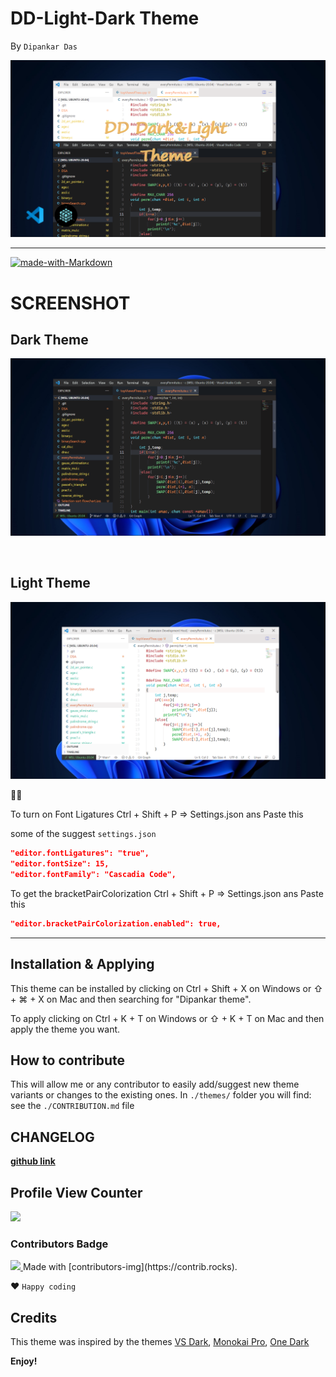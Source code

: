 # DD-Light-Dark Theme

By `Dipankar Das`

![cover Page](CoverPage.png)

<hr>

[![made-with-Markdown](https://img.shields.io/badge/Made%20with-Markdown-1f425f.svg)](http://commonmark.org)


# SCREENSHOT
## Dark Theme
![alt text](dark.png)

<br>

## Light Theme
![alt text](light.png)

🎉✨

To turn on Font Ligatures
Ctrl + Shift + P => Settings.json
ans Paste this

some of the suggest `settings.json`
```json
"editor.fontLigatures": "true",
"editor.fontSize": 15,
"editor.fontFamily": "Cascadia Code",
```

To get the bracketPairColorization 
Ctrl + Shift + P => Settings.json
ans Paste this
```json
"editor.bracketPairColorization.enabled": true,
```

<hr>

## Installation & Applying

This theme can be installed by clicking on Ctrl + Shift + X on Windows or ⇧ + ⌘ + X on Mac and then searching for "Dipankar theme".

To apply clicking on Ctrl + K + T on Windows or ⇧ + K + T on Mac and then apply the theme you want.

## How to contribute

This will allow me or any contributor to easily add/suggest new theme variants or changes to the existing ones. In `./themes/` folder you will find:
    see the `./CONTRIBUTION.md` file


## CHANGELOG
[**github link**](https://github.com/dipsonu10/dark-theme-custom/blob/main/CHANGELOG.md)


## Profile View Counter
<img src="https://komarev.com/ghpvc/?username=dipsonu10"/>

### Contributors Badge
<a href="https://github.com/dipsonu10/dark-theme-custom/graphs/contributors">
<img src="https://contrib.rocks/image?repo=dipsonu10/dark-theme-custom" />
</a>
Made with [contributors-img](https://contrib.rocks).

❤ `Happy coding`

## Credits

This theme was inspired by the themes [VS Dark](https://github.com/Microsoft/vscode/tree/master/extensions/theme-defaults/themes), [Monokai Pro](https://marketplace.visualstudio.com/items?itemName=monokai.theme-monokai-pro-vscode), [One Dark](https://github.com/atom/atom/tree/master/packages/one-dark-syntax)

**Enjoy!**
